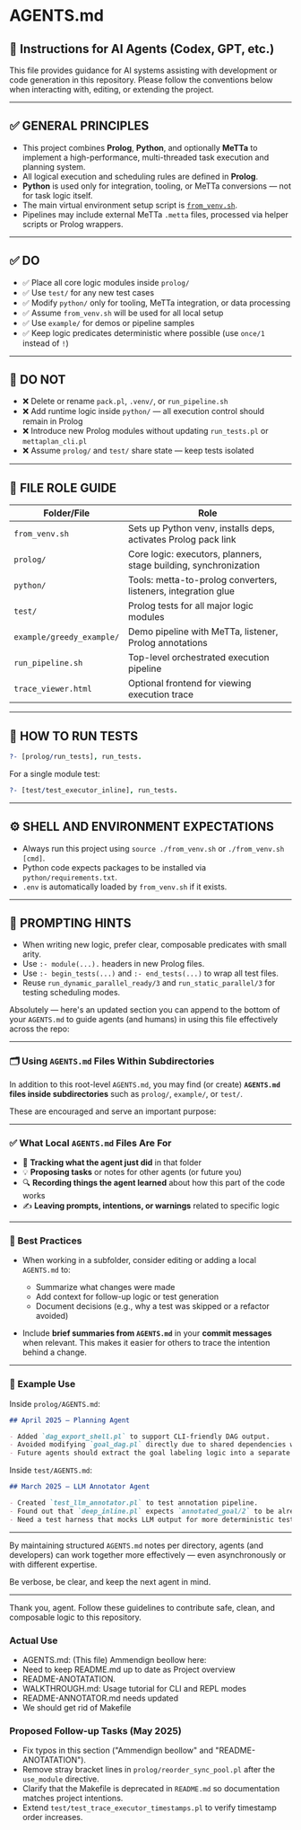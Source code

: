# AGENTS.md

## 🤖 Instructions for AI Agents (Codex, GPT, etc.)

This file provides guidance for AI systems assisting with development or code generation in this repository. Please follow the conventions below when interacting with, editing, or extending the project.

---

## ✅ GENERAL PRINCIPLES

- This project combines **Prolog**, **Python**, and optionally **MeTTa** to implement a high-performance, multi-threaded task execution and planning system.
- All logical execution and scheduling rules are defined in **Prolog**.
- **Python** is used only for integration, tooling, or MeTTa conversions — not for task logic itself.
- The main virtual environment setup script is [`from_venv.sh`](from_venv.sh).
- Pipelines may include external MeTTa `.metta` files, processed via helper scripts or Prolog wrappers.

---

## ✅ DO

- ✅ Place all core logic modules inside `prolog/`
- ✅ Use `test/` for any new test cases
- ✅ Modify `python/` only for tooling, MeTTa integration, or data processing
- ✅ Assume `from_venv.sh` will be used for all local setup
- ✅ Use `example/` for demos or pipeline samples
- ✅ Keep logic predicates deterministic where possible (use `once/1` instead of `!`)

---

## 🚫 DO NOT

- ❌ Delete or rename `pack.pl`, `.venv/`, or `run_pipeline.sh`
- ❌ Add runtime logic inside `python/` — all execution control should remain in Prolog
- ❌ Introduce new Prolog modules without updating `run_tests.pl` or `mettaplan_cli.pl`
- ❌ Assume `prolog/` and `test/` share state — keep tests isolated

---

## 🔁 FILE ROLE GUIDE

| Folder/File            | Role |
|------------------------|------|
| `from_venv.sh`         | Sets up Python venv, installs deps, activates Prolog pack link |
| `prolog/`              | Core logic: executors, planners, stage building, synchronization |
| `python/`              | Tools: metta-to-prolog converters, listeners, integration glue |
| `test/`                | Prolog tests for all major logic modules |
| `example/greedy_example/` | Demo pipeline with MeTTa, listener, Prolog annotations |
| `run_pipeline.sh`      | Top-level orchestrated execution pipeline |
| `trace_viewer.html`    | Optional frontend for viewing execution trace |

---

## 🧪 HOW TO RUN TESTS

```prolog
?- [prolog/run_tests], run_tests.
````

For a single module test:

```prolog
?- [test/test_executor_inline], run_tests.
```

---

## ⚙️ SHELL AND ENVIRONMENT EXPECTATIONS

* Always run this project using `source ./from_venv.sh` or `./from_venv.sh [cmd]`.
* Python code expects packages to be installed via `python/requirements.txt`.
* `.env` is automatically loaded by `from_venv.sh` if it exists.

---

## 🧠 PROMPTING HINTS

* When writing new logic, prefer clear, composable predicates with small arity.
* Use `:- module(...).` headers in new Prolog files.
* Use `:- begin_tests(...)` and `:- end_tests(...)` to wrap all test files.
* Reuse `run_dynamic_parallel_ready/3` and `run_static_parallel/3` for testing scheduling modes.

Absolutely — here's an updated section you can append to the bottom of your `AGENTS.md` to guide agents (and humans) in using this file effectively across the repo:

---

### 🗂️ Using `AGENTS.md` Files Within Subdirectories

In addition to this root-level `AGENTS.md`, you may find (or create) **`AGENTS.md` files inside subdirectories** such as `prolog/`, `example/`, or `test/`.

These are encouraged and serve an important purpose:

---

### ✅ What Local `AGENTS.md` Files Are For

* 🧠 **Tracking what the agent just did** in that folder
* 💡 **Proposing tasks** or notes for other agents (or future you)
* 🔍 **Recording things the agent learned** about how this part of the code works
* ✍️ **Leaving prompts, intentions, or warnings** related to specific logic

---

### 📌 Best Practices

* When working in a subfolder, consider editing or adding a local `AGENTS.md` to:

  * Summarize what changes were made
  * Add context for follow-up logic or test generation
  * Document decisions (e.g., why a test was skipped or a refactor avoided)
* Include **brief summaries from `AGENTS.md`** in your **commit messages** when relevant. This makes it easier for others to trace the intention behind a change.

---

### 🧠 Example Use

Inside `prolog/AGENTS.md`:

```markdown
## April 2025 — Planning Agent

- Added `dag_export_shell.pl` to support CLI-friendly DAG output.
- Avoided modifying `goal_dag.pl` directly due to shared dependencies with `stage_builder.pl`.
- Future agents should extract the goal labeling logic into a separate module.
```

Inside `test/AGENTS.md`:

```markdown
## March 2025 — LLM Annotator Agent

- Created `test_llm_annotator.pl` to test annotation pipeline.
- Found out that `deep_inline.pl` expects `annotated_goal/2` to be already preprocessed.
- Need a test harness that mocks LLM output for more deterministic tests.
```

---

By maintaining structured `AGENTS.md` notes per directory, agents (and developers) can work together more effectively — even asynchronously or with different expertise.

Be verbose, be clear, and keep the next agent in mind.

---

Thank you, agent. Follow these guidelines to contribute safe, clean, and composable logic to this repository.

### Actual Use
- AGENTS.md: (This file) Ammendign beollow here:
- Need to keep README.md up to date as Project overview
- README-ANOTATATION.
- WALKTHROUGH.md: Usage tutorial for CLI and REPL modes
- README-ANNOTATOR.md needs updated
- We should get rid of Makefile

### Proposed Follow-up Tasks (May 2025)
- Fix typos in this section ("Ammendign beollow" and "README-ANOTATATION").
- Remove stray bracket lines in `prolog/reorder_sync_pool.pl` after the
  `use_module` directive.
- Clarify that the Makefile is deprecated in `README.md` so documentation
  matches project intentions.
- Extend `test/test_trace_executor_timestamps.pl` to verify timestamp order
  increases.

